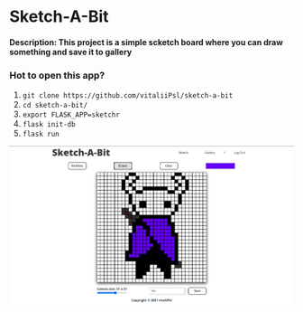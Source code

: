 # Sketch-A-Bit

#### Description: This project is a simple scketch board where you can draw something and save it to gallery

### Hot to open this app?
1. ` git clone https://github.com/vitaliiPsl/sketch-a-bit `
2. ` cd sketch-a-bit/ `
3. ` export FLASK_APP=sketchr `
4. ` flask init-db `
5. ` flask run `

![Demo image](https://github.com/vitaliiPsl/sketch-a-bit/blob/main/sketchr/static/img/demo.png)
